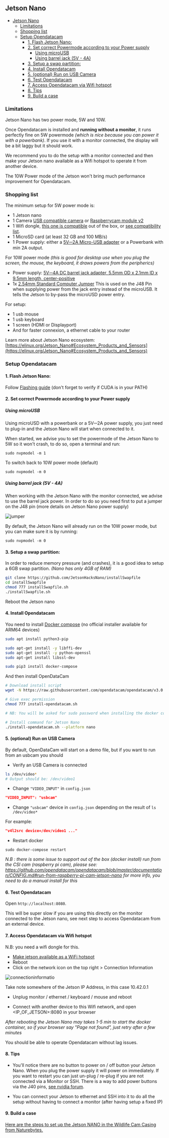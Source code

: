 ## Jetson Nano

- [Jetson Nano](#jetson-nano)
  - [Limitations](#limitations)
  - [Shopping list](#shopping-list)
  - [Setup Opendatacam](#setup-opendatacam)
    - [1. Flash Jetson Nano:](#1-flash-jetson-nano)
    - [2. Set correct Powermode according to your Power supply](#2-set-correct-powermode-according-to-your-power-supply)
      - [Using microUSB](#using-microusb)
      - [Using barrel jack (5V - 4A)](#using-barrel-jack-5v---4a)
    - [3. Setup a swap partition:](#3-setup-a-swap-partition)
    - [4. Install Opendatacam](#4-install-opendatacam)
    - [5. (optional) Run on USB Camera](#5-optional-run-on-usb-camera)
    - [6. Test Opendatacam](#6-test-opendatacam)
    - [7. Access Opendatacam via Wifi hotspot](#7-access-opendatacam-via-wifi-hotspot)
    - [8. Tips](#8-tips)
    - [9. Build a case](#9-build-a-case)

### Limitations

Jetson Nano has two power mode, 5W and 10W.

Once Opendatacam is installed and **running without a monitor**, it runs perfectly fine on 5W powermode _(which is nice because you can power it with a powerbank)_. If you use it with a monitor connected, the display will be a bit laggy but it should work.

We recommend you to do the setup with a monitor connected and then make your Jetson nano available as a Wifi hotspot to operate it from another device.

The 10W Power mode of the Jetson won't bring much performance improvement for Opendatacam.

### Shopping list

The minimum setup for 5W power mode is:

- 1 Jetson nano
- 1 Camera [USB compatible camera](https://elinux.org/Jetson_Nano#Cameras) or [Raspberrycam module v2](https://www.raspberrypi.org/products/camera-module-v2/)
- 1 Wifi dongle, [this one is compatible](https://www.edimax.com/edimax/merchandise/merchandise_detail/data/edimax/in/wireless_adapters_n150/ew-7811un/) out of the box, or [see compatibility list](https://elinux.org/Jetson_Nano#Wireless).
- 1 MicroSD card (at least 32 GB and 100 MB/s)
- 1 Power supply: either a [5V⎓2A Micro-USB adapter](https://www.adafruit.com/product/1995) or a Powerbank with min 2A output.

For 10W power mode _(this is good for desktop use when you plug the screen, the mouse, the keyboard, it draws powers from the peripherics)_

- Power supply: [5V⎓4A DC barrel jack adapter, 5.5mm OD x 2.1mm ID x 9.5mm length, center-positive](https://www.adafruit.com/product/1466)
- 1x [2.54mm Standard Computer Jumper](https://www.amazon.com/2-54mm-Standard-Computer-Jumper-100pack/dp/B00N552DWK/) This is used on the J48 Pin when supplying power from the jack entry instead of the microUSB. It tells the Jetson to by-pass the microUSD power entry.

For setup:

- 1 usb mouse
- 1 usb keyboard
- 1 screen (HDMI or Displayport)
- And for faster connexion, a ethernet cable to your router

Learn more about Jetson Nano ecosystem: [https://elinux.org/Jetson_Nano#Ecosystem_Products_and_Sensors](https://elinux.org/Jetson_Nano#Ecosystem_Products_and_Sensors)

### Setup Opendatacam

#### 1. Flash Jetson Nano:

Follow [Flashing guide](FLASH_JETSON.md#Jetson-Nano) (don't forget to verify if CUDA is in your PATH)

#### 2. Set correct Powermode according to your Power supply

##### Using microUSB

Using microUSD with a powerbank or a 5V⎓2A power supply, you just need to plug-in and the Jetson Nano will start when connected to it.

When started, we advise you to set the powermode of the Jetson Nano to 5W so it won't crash, to do so, open a terminal and run:

```
sudo nvpmodel -m 1
```

To switch back to 10W power mode (default)

```
sudo nvpmodel -m 0
```

##### Using barrel jack (5V - 4A)

When working with the Jetson Nano with the monitor connected, we advise to use the barrel jack power. In order to do so you need first to put a jumper on the J48 pin (more details on Jetson Nano power supply)

![jumper](https://user-images.githubusercontent.com/533590/60701138-edca9500-9efa-11e9-8c51-6e2b421ed44b.png)

By default, the Jetson Nano will already run on the 10W power mode, but you can make sure it is by running:

```
sudo nvpmodel -m 0
```

#### 3. Setup a swap partition:

In order to reduce memory pressure (and crashes), it is a good idea to setup a 6GB swap partition. _(Nano has only 4GB of RAM)_

```bash
git clone https://github.com/JetsonHacksNano/installSwapfile
cd installSwapfile
chmod 777 installSwapfile.sh
./installSwapfile.sh
```

Reboot the Jetson nano

#### 4. Install Opendatacam

You need to install [Docker compose](https://blog.hypriot.com/post/nvidia-jetson-nano-install-docker-compose/) (no official installer available for ARM64 devices)

```bash
sudo apt install python3-pip

sudo apt-get install -y libffi-dev
sudo apt-get install -y python-openssl
sudo apt-get install libssl-dev

sudo pip3 install docker-compose
```

And then install OpenDataCam

```bash
# Download install script
wget -N https://raw.githubusercontent.com/opendatacam/opendatacam/v3.0.1/docker/install-opendatacam.sh

# Give exec permission
chmod 777 install-opendatacam.sh

# NB: You will be asked for sudo password when installing the docker container

# Install command for Jetson Nano
./install-opendatacam.sh --platform nano
```

#### 5. (optional) Run on USB Camera

By default, OpenDataCam will start on a demo file, but if you want to run from an usbcam you should

- Verify an USB Camera is connected

```bash
ls /dev/video*
# Output should be: /dev/video1
```

- Change `"VIDEO_INPUT"` in `config.json`

```json
"VIDEO_INPUT": "usbcam"
```

- Change `"usbcam"` device in `config.json` depending on the result of `ls /dev/video*`

For example:

```json
"v4l2src device=/dev/video1 ..."
```

- Restart docker

```
sudo docker-compose restart
```

_N.B : there is some issue to support out of the box (docker install) run from the CSI cam (raspberry pi cam), please see: https://github.com/opendatacam/opendatacam/blob/master/documentation/CONFIG.md#run-from-raspberry-pi-cam-jetson-nano for more info, you need to do a manual install for this_

#### 6. Test Opendatacam

Open `http://localhost:8080`.

This will be super slow if you are using this directly on the monitor connected to the Jetson nano, see next step to access Opendatacam from an external device.

#### 7. Access Opendatacam via Wifi hotspot

N.B: you need a wifi dongle for this.

- [Make jetson available as a WiFi hotspot](../WIFI_HOTSPOT_SETUP.md)
- Reboot
- Click on the network icon on the top right > Connection Information

![connectioninformatio](https://user-images.githubusercontent.com/533590/60710337-bf58b400-9f12-11e9-8056-987f0b5ea583.png)

Take note somewhere of the Jetson IP Address, in this case 10.42.0.1

- Unplug monitor / ethernet / keyboard / mouse and reboot

- Connect with another device to this Wifi network, and open <IP_OF_JETSON>:8080 in your browser

_After rebooting the Jetson Nano may takes 1-5 min to start the docker container, so if your browser say "Page not found", just retry after a few minutes_

You should be able to operate Opendatacam without lag issues.

#### 8. Tips

- You'll notice there are no button to power on / off button your Jetson Nano. When you plug the power supply it will power on immediately. If you want to restart you can just un-plug / re-plug if you are not connected via a Monitor or SSH. There is a way to add power buttons via the J40 pins, [see nvidia forum](https://devtalk.nvidia.com/default/topic/1050888/jetson-nano/power-and-suspend-buttons-for-jetson-nano/post/5333577/#5333577).

- You can connect your Jetson to ethernet and SSH into it to do all the setup without having to connect a monitor (after having setup a fixed IP)

#### 9. Build a case

[Here are the steps to set up the Jetson NANO in the Wildlife Cam Casing from Naturebytes.](HOUSING.md)


